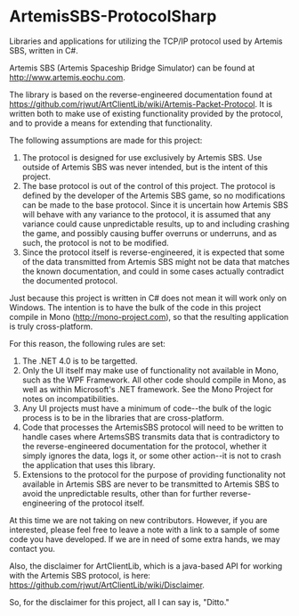 ArtemisSBS-ProtocolSharp
========================

Libraries and applications for utilizing the TCP/IP protocol used by Artemis SBS, written in C#.

Artemis SBS (Artemis Spaceship Bridge Simulator) can be found at http://www.artemis.eochu.com.

The library is based on the reverse-engineered documentation found at https://github.com/rjwut/ArtClientLib/wiki/Artemis-Packet-Protocol.  It is written both to make use of existing functionality provided by the protocol, and to provide a means for extending that functionality.

The following assumptions are made for this project:

1. The protocol is designed for use exclusively by Artemis SBS.  Use outside of Artemis SBS was never intended, but is the intent of this project.
2. The base protocol is out of the control of this project.  The protocol is defined by the developer of the Artemis SBS game, so no modifications can be made to the base protocol.  Since it is uncertain how Artemis SBS will behave with any variance to the protocol, it is assumed that any variance could cause unpredictable results, up to and including crashing the game, and possibly causing buffer overruns or underruns, and as such, the protocol is not to be modified.
3. Since the protocol itself is reverse-engineered, it is expected that some of the data transmitted from Artemis SBS might not be data that matches the known documentation, and could in some cases actually contradict the documented protocol.  

Just because this project is written in C# does not mean it will work only on Windows.  The intention is to have the bulk of the code in this project compile in Mono (http://mono-project.com), so that the resulting application is truly cross-platform.

For this reason, the following rules are set:

1. The .NET 4.0 is to be targetted.
2. Only the UI itself may make use of functionality not available in Mono, such as the WPF Framework.  All other code should compile in Mono, as well as within Microsoft's .NET framework.  See the Mono Project for notes on incompatibilities.
3. Any UI projects must have a minimum of code--the bulk of the logic process is to be in the libraries that are cross-platform.
4. Code that processes the ArtemisSBS protocol will need to be written to handle cases where ArtemsSBS transmits data that is contradictory to the reverse-engineered documentation for the protocol, whether it simply ignores the data, logs it, or some other action--it is not to crash the application that uses this library.
5. Extensions to the protocol for the purpose of providing functionality not available in Artemis SBS are never to be transmitted to Artemis SBS to avoid the unpredictable results, other than for further reverse-engineering of the protocol itself.


At this time we are not taking on new contributors.  However, if you are interested, please feel free to leave a note with a link to a sample of some code you have developed.  If we are in need of some extra hands, we may contact you.

Also, the disclaimer for ArtClientLib, which is a java-based API for working with the Artemis SBS protocol, is here: https://github.com/rjwut/ArtClientLib/wiki/Disclaimer.

So, for the disclaimer for this project, all I can say is, "Ditto."
